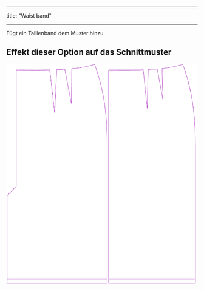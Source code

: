 - - -
title: "Waist band"
- - -

Fügt ein Taillenband dem Muster hinzu.

## Effekt dieser Option auf das Schnittmuster

![Dieses Bild zeigt den Effekt dieser Option, indem es mehrere Varianten überlagert, die einen anderen Wert für diese Option haben](penelope_waistband_sample.svg "Effect of this option on the pattern")
